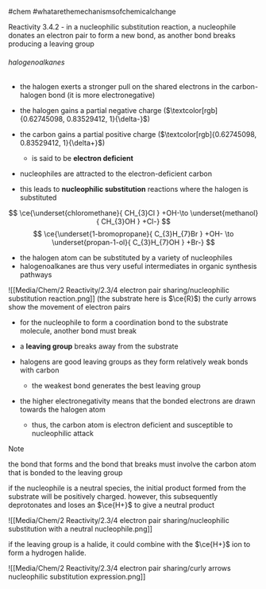 #chem #whatarethemechanismsofchemicalchange 

Reactivity 3.4.2 - in a nucleophilic substitution reaction, a nucleophile donates an electron pair to form a new bond, as another bond breaks producing a leaving group

###### halogenoalkanes
- the halogen exerts a stronger pull on the shared electrons in the carbon-halogen bond (it is more electronegative)
- the halogen gains a partial negative charge ($\textcolor[rgb]{0.62745098, 0.83529412, 1}{\delta-}$)
- the carbon gains a partial positive charge ($\textcolor[rgb]{0.62745098, 0.83529412, 1}{\delta+}$)
	- is said to be **electron deficient**

- nucleophiles are attracted to the electron-deficient carbon
- this leads to **nucleophilic substitution** reactions where the halogen is substituted

$$
\ce{\underset{chloromethane}{ CH_{3}Cl } +OH-\to \underset{methanol}{ CH_{3}OH } +Cl-}
$$
$$
\ce{\underset{1-bromopropane}{ C_{3}H_{7}Br } +OH- \to \underset{propan-1-ol}{ C_{3}H_{7}OH } +Br-}
$$

- the halogen atom can be substituted by a variety of nucleophiles
- halogenoalkanes are thus very useful intermediates in organic synthesis pathways

![[Media/Chem/2 Reactivity/2.3/4 electron pair sharing/nucleophilic substitution reaction.png]]
(the substrate here is $\ce{R}$)
the curly arrows show the movement of electron pairs

- for the nucleophile to form a coordination bond to the substrate molecule, another bond must break
- a **leaving group** breaks away from the substrate

- halogens are good leaving groups as they form relatively weak bonds with carbon
	- the weakest bond generates the best leaving group
- the higher electronegativity means that the bonded electrons are drawn towards the halogen atom
	- thus, the carbon atom is electron deficient and susceptible to nucleophilic attack

> [!NOTE] 
the bond that forms and the bond that breaks must involve the carbon atom that is bonded to the leaving group

if the nucleophile is a neutral species, the initial product formed from the substrate will be positively charged. however, this subsequently deprotonates and loses an $\ce{H+}$ to give a neutral product

![[Media/Chem/2 Reactivity/2.3/4 electron pair sharing/nucleophilic substitution with a neutral nucleophile.png]]

if the leaving group is a halide, it could combine with the $\ce{H+}$ ion to form a hydrogen halide.

![[Media/Chem/2 Reactivity/2.3/4 electron pair sharing/curly arrows nucleophilic substitution expression.png]]

